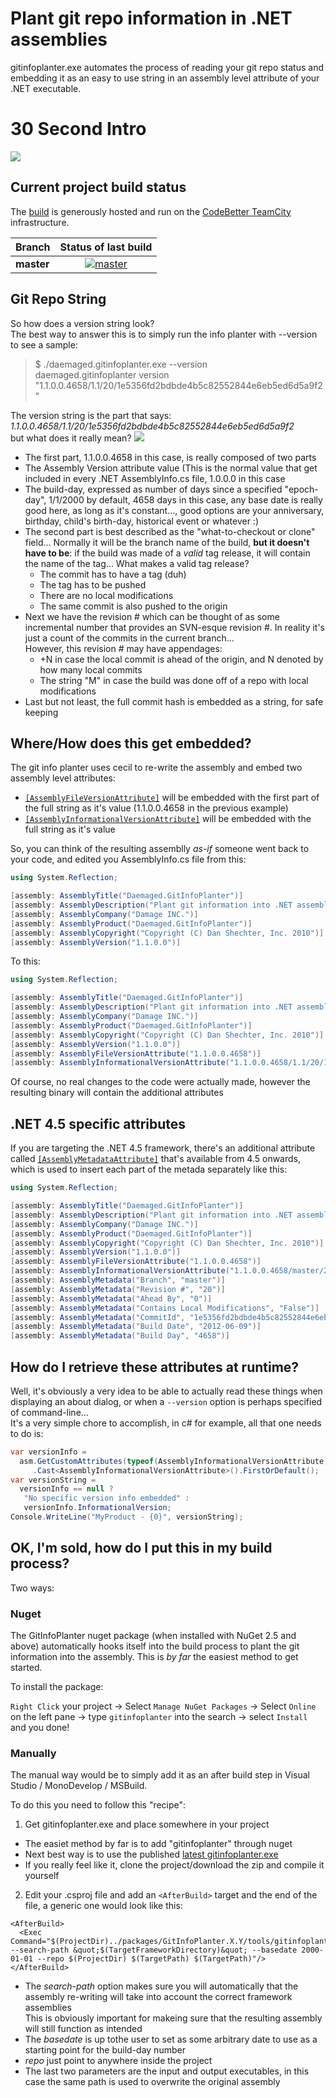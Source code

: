 # Plant git repo information in .NET assemblies #

gitinfoplanter.exe automates the process of reading your git repo status and embedding it as an easy to use string in an assembly level attribute of your .NET executable.

# 30 Second Intro

<img src="http://damageboy.github.io/daemaged.gitinfoplanter/images/GitInfoPlanter-nuget.gif" />

## Current project build status
The [build][3] is generously hosted and run on the [CodeBetter TeamCity][7] infrastructure.

| Branch | Status of last build |
| :------ | :------: |
| **master** | [![master][8]][9] |
 [3]: http://teamcity.codebetter.com/viewType.html?buildTypeId=bt1027&tab=buildTypeHistoryListguest=1
 [7]: http://codebetter.com/codebetter-ci/
 [8]: http://teamcity.codebetter.com/app/rest/builds/buildType:(id:bt1027)/statusIcon
 [9]: http://teamcity.codebetter.com/viewType.html?buildTypeId=bt1027&guest=1

## Git Repo String ##

So how does a version string look?  
The best way to answer this is to simply run the info planter with --version to see a sample:

> $ ./daemaged.gitinfoplanter.exe --version  
> daemaged.gitinfoplanter version "1.1.0.0.4658/1.1/20/1e5356fd2bdbde4b5c82552844e6eb5ed6d5a9f2"

The version string is the part that says: *1.1.0.0.4658/1.1/20/1e5356fd2bdbde4b5c82552844e6eb5ed6d5a9f2*  
but what does it really mean?
<img src="http://damageboy.github.com/daemaged.gitinfoplanter/images/version-info-explanation.svg" />

- The first part, 1.1.0.0.4658 in this case, is really composed of two parts
 - The Assembly Version attribute value (This is the normal value that get included in every .NET AssemblyInfo.cs file, 1.0.0.0 in this case
 - The build-day, expressed as number of days since a specified "epoch-day", 1/1/2000 by default, 4658 days in this case, any base date is really good here, as long as it's constant..., good options are your anniversary, birthday, child's birth-day, historical event or whatever :)
- The second part is best described as the "what-to-checkout or clone" field... Normally it will be the branch name of the build, **but it doesn't have to be**: if the build was made of a *valid* tag release, it will contain the name of the tag... What makes a valid tag release?
  - The commit has to have a tag (duh)
  - The tag has to be pushed
  - There are no local modifications
  - The same commit is also pushed to the origin
- Next we have the revision # which can be thought of as some incremental number that provides an SVN-esque revision #. In reality it's just a count of the commits in the current branch...  
However, this revision # may have appendages:
  - +N in case the local commit is ahead of the origin, and N denoted by how many local commits
  - The string "M" in case the build was done off of a repo with local modifications
 - Last but not least, the full commit hash is embedded as a string, for safe keeping

## Where/How does this get embedded? ##
The git info planter uses cecil to re-write the assembly and embed two assembly level attributes:

- [`[AssemblyFileVersionAttribute]`](http://msdn.microsoft.com/en-us/library/system.reflection.assemblyfileversionattribute.aspx) will be embedded with the first part of the full string as it's value (1.1.0.0.4658 in the previous example)
- [`[AssemblyInformationalVersionAttribute]`](http://msdn.microsoft.com/en-us/library/system.reflection.assemblyinformationalversionattribute.aspx) will be embedded with the full string as it's value

So, you can think of the resulting assemblly *as-if* someone went back to your code, and edited you AssemblyInfo.cs file from this:

```c#
using System.Reflection;

[assembly: AssemblyTitle("Daemaged.GitInfoPlanter")]
[assembly: AssemblyDescription("Plant git information into .NET assemblies")]
[assembly: AssemblyCompany("Damage INC.")]
[assembly: AssemblyProduct("Daemaged.GitInfoPlanter")]
[assembly: AssemblyCopyright("Copyright (C) Dan Shechter, Inc. 2010")]
[assembly: AssemblyVersion("1.1.0.0")]
```

To this:
```c#
using System.Reflection;

[assembly: AssemblyTitle("Daemaged.GitInfoPlanter")]
[assembly: AssemblyDescription("Plant git information into .NET assemblies")]
[assembly: AssemblyCompany("Damage INC.")]
[assembly: AssemblyProduct("Daemaged.GitInfoPlanter")]
[assembly: AssemblyCopyright("Copyright (C) Dan Shechter, Inc. 2010")]
[assembly: AssemblyVersion("1.1.0.0")]
[assembly: AssemblyFileVersionAttribute("1.1.0.0.4658")]
[assembly: AssemblyInformationalVersionAttribute("1.1.0.0.4658/1.1/20/1e5356fd2bdbde4b5c82552844e6eb5ed6d5a9f2")]
```

Of course, no real changes to the code were actually made, however the resulting binary will contain the additional attributes

## .NET 4.5 specific attributes

If you are targeting the .NET 4.5 framework, there's an additional attribute called [`[AssemblyMetadataAttribute]`](http://msdn.microsoft.com/en-us/library/system.reflection.assemblymetadataattribute.aspx "AssemblyMetadata Attribute ") that's available from 4.5 onwards, which is used to insert each part of the metada separately like this:
```c#
using System.Reflection;

[assembly: AssemblyTitle("Daemaged.GitInfoPlanter")]
[assembly: AssemblyDescription("Plant git information into .NET assemblies")]
[assembly: AssemblyCompany("Damage INC.")]
[assembly: AssemblyProduct("Daemaged.GitInfoPlanter")]
[assembly: AssemblyCopyright("Copyright (C) Dan Shechter, Inc. 2010")]
[assembly: AssemblyVersion("1.1.0.0")]
[assembly: AssemblyFileVersionAttribute("1.1.0.0.4658")]
[assembly: AssemblyInformationalVersionAttribute("1.1.0.0.4658/master/20/1e5356fd2bdbde4b5c82552844e6eb5ed6d5a9f2")]
[assembly: AssemblyMetadata("Branch", "master")]
[assembly: AssemblyMetadata("Revision #", "20")]
[assembly: AssemblyMetadata("Ahead By", "0")]
[assembly: AssemblyMetadata("Contains Local Modifications", "False")]
[assembly: AssemblyMetadata("CommitId", "1e5356fd2bdbde4b5c82552844e6eb5ed6d5a9f2")]
[assembly: AssemblyMetadata("Build Date", "2012-06-09")]
[assembly: AssemblyMetadata("Build Day", "4658")]
```


## How do I retrieve these attributes at runtime? ##

Well, it's obviously a very idea to be able to actually read these things when displaying an about dialog, or when a `--version` option is perhaps specified of command-line...  
It's a very simple chore to accomplish, in c# for example, all that one needs to do is:
```c#
var versionInfo = 
  asm.GetCustomAttributes(typeof(AssemblyInformationalVersionAttribute), false)
     .Cast<AssemblyInformationalVersionAttribute>().FirstOrDefault();
var versionString = 
  versionInfo == null ? 
   "No specific version info embedded" : 
   versionInfo.InformationalVersion;
Console.WriteLine("MyProduct - {0}", versionString);
```

## OK, I'm sold, how do I put this in my build process? ##

Two ways:
### Nuget ###

The GitInfoPlanter nuget package (when installed with NuGet 2.5 and above) automatically hooks itself into the build process to plant the git information into the assembly. This is *by far* the easiest method to get started. 

To install the package:

`Right Click` your project → Select `Manage NuGet Packages` → Select `Online` on the left pane → type `gitinfoplanter` into the search →  select `Install` and you done!

### Manually ###
The manual way would be to simply add it as an after build step in Visual Studio / MonoDevelop / MSBuild.

To do this you need to follow this "recipe":



1. Get gitinfoplanter.exe and place somewhere in your project
 - The easiet method by far is to add "gitinfoplanter" through nuget
 - Next best way is to use the published [latest gitinfoplanter.exe](https://github.com/downloads/damageboy/daemaged.gitinfoplanter/gitinfoplanter.exe "gitinfoplanter.exe")
 - If you really feel like it, clone the project/download the zip and compile it yourself   
2. Edit your .csproj file and add an `<AfterBuild>` target and the end of the file, a generic one would look like this:  

```
<AfterBuild>
  <Exec Command="$(ProjectDir)../packages/GitInfoPlanter.X.Y/tools/gitinfoplanter.exe --search-path &quot;$(TargetFrameworkDirectory)&quot; --basedate 2000-01-01 --repo $(ProjectDir) $(TargetPath) $(TargetPath)"/>
</AfterBuild>
```

 - The *search-path* option makes sure you will automatically that the assembly re-writing will take into account the correct framework assemblies  
   This is obviously important for makeing sure that the resulting assembly will still function as intended
 - The *basedate* is up tothe user to set as some arbitrary date to use as a starting point for the build-day number
 - *repo* just point to anywhere inside the project
 - The last two parameters are the input and output executables, in this case the same path is used to overwrite the original assembly

